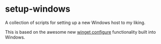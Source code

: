 # setup-windows

A collection of scripts for setting up a new Windows host to my liking.

This is based on the awesome new [winget configure](https://learn.microsoft.com/en-us/windows/package-manager/configuration/)
functionality built into Windows.